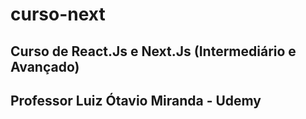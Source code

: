 # curso-next
## Curso de React.Js e Next.Js (Intermediário e Avançado)
## Professor Luiz Ótavio Miranda -  Udemy
